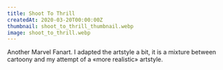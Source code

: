 ```yaml
---
title: Shoot To Thrill
createdAt: 2020-03-20T00:00:00Z
thumbnail: shoot_to_thrill_thumbnail.webp
image: shoot_to_thrill.webp
---
```


Another Marvel Fanart.
I adapted the artstyle a bit, it is a mixture between cartoony and my attempt of a «more realistic» artstyle.
